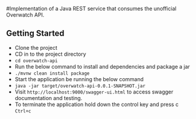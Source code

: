#Implementation of a Java REST service that consumes the unofficial Overwatch API.

## Getting Started
* Clone the project
* CD in to the project directory
* `cd overwatch-api`
* Run the below command to install and dependencies and package a jar
* `./mvnw clean install package`
* Start the application be running the below command
* `java -jar target/overwatch-api-0.0.1-SNAPSHOT.jar`
* Visit `http://localhost:9000/swagger-ui.html` to access swagger documentation and testing.
* To terminate the application hold down the control key and press c `Ctrl+c`